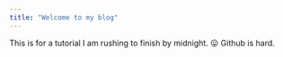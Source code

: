 ```yaml
---
title: "Welcome to my blog"
---
```


This is for a tutorial I am rushing to finish by midnight. 😛 Github is hard.
